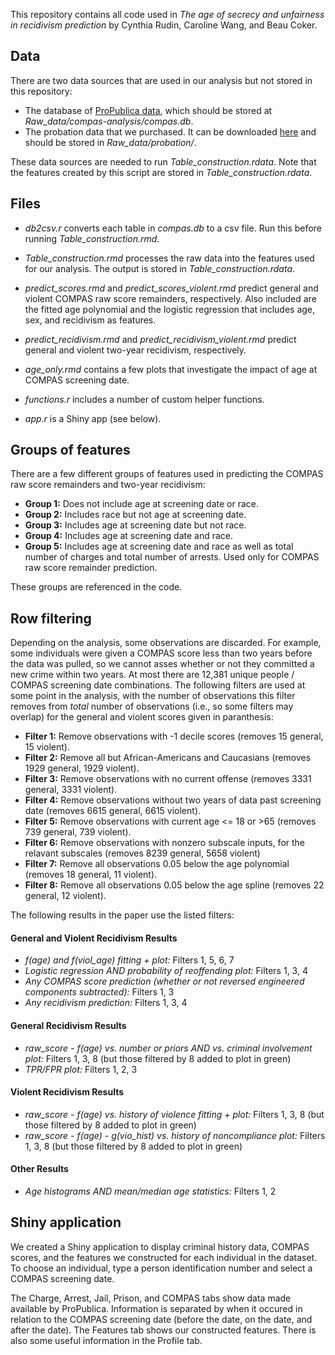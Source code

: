 This repository contains all code used in *The age of secrecy and unfairness in recidivism prediction* by Cynthia Rudin, Caroline Wang, and Beau Coker.

## Data

There are two data sources that are used in our analysis but not stored in this repository:
*	The database of [ProPublica data](https://github.com/propublica/compas-analysis), which should be stored at *Raw_data/compas-analysis/compas.db*.
*	The probation data that we purchased. It can be downloaded [here](https://drive.google.com/drive/folders/1s3QuXn4fEkuXtiUnyPphSQ9lMosgVTYj) and should be stored in *Raw_data/probation/*.

These data sources are needed to run *Table_construction.rdata*. Note that the features created by this script are stored in *Table_construction.rdata*.

## Files

*	*db2csv.r* converts each table in *compas.db* to a csv file. Run this before running *Table_construction.rmd*.

*	*Table_construction.rmd* processes the raw data into the features used for our analysis. The output is stored in *Table_construction.rdata*.

*	*predict_scores.rmd* and *predict_scores_violent.rmd* predict general and violent COMPAS raw score remainders, respectively. Also included are the fitted age polynomial and the logistic regression that includes age, sex, and recidivism as features.  

*	*predict_recidivism.rmd* and *predict_recidivism_violent.rmd* predict general and violent two-year recidivism, respectively. 

*	*age_only.rmd* contains a few plots that investigate the impact of age at COMPAS screening date.

*	*functions.r* includes a number of custom helper functions.

*	*app.r* is a Shiny app (see below).

## Groups of features

There are a few different groups of features used in predicting the COMPAS raw score remainders and two-year recidivism:
*	**Group 1:** Does not include age at screening date or race.
*	**Group 2:** Includes race but not age at screening date.
*	**Group 3:** Includes age at screening date but not race.
*	**Group 4:** Includes age at screening date and race.
*	**Group 5:** Includes age at screening date and race as well as total number of charges and total number of arrests. Used only for COMPAS raw score remainder prediction.

These groups are referenced in the code.

## Row filtering

Depending on the analysis, some observations are discarded. For example, some individuals were given a COMPAS score less than two years before the data was pulled, so we cannot asses whether or not they committed a new crime within two years. At most there are 12,381 unique people / COMPAS screening date combinations. The following filters are used at some point in the analysis, with the number of observations this filter removes from *total* number of observations (i.e., so some filters may overlap) for the general and violent scores given in paranthesis:

*	**Filter 1:** Remove observations with -1 decile scores (removes 15 general, 15 violent).
*	**Filter 2:** Remove all but African-Americans and Caucasians (removes 1929 general, 1929 violent).
*	**Filter 3:** Remove observations with no current offense (removes 3331 general, 3331 violent).
*	**Filter 4:** Remove observations without two years of data past screening date (removes 6615 general, 6615 violent).
*	**Filter 5:** Remove observations with current age <= 18 or >65 (removes 739 general, 739 violent).
*	**Filter 6:** Remove observations with nonzero subscale inputs, for the relavant subscales (removes 8239 general, 5658 violent) 
*	**Filter 7:** Remove all observations 0.05 below the age polynomial (removes 18 general, 11 violent).
*	**Filter 8:** Remove all observations 0.05 below the age spline (removes 22 general, 12 violent).

The following results in the paper use the listed filters:
#### General and Violent Recidivism Results

*	*f(age) and f(viol_age) fitting + plot:*
Filters 1, 5, 6, 7
*	*Logistic regression AND probability of reoffending plot:*
Filters 1, 3, 4
*	*Any COMPAS score prediction (whether or not reversed engineered components subtracted):*
Filters 1, 3
*	*Any recidivism prediction:*
Filters 1, 3, 4


#### General Recidivism Results

*	*raw_score - f(age) vs. number or priors AND vs. criminal involvement plot:*
Filters 1, 3, 8 (but those filtered by 8 added to plot in green)
*	*TPR/FPR plot:*
Filters 1, 2, 3


#### Violent Recidivism Results

*	*raw_score - f(age) vs. history of violence fitting + plot:*
Filters 1, 3, 8 (but those filtered by 8 added to plot in green)
*	*raw_score - f(age) - g(vio_hist) vs. history of noncompliance plot:*
Filters 1, 3, 8 (but those filtered by 8 added to plot in green)


#### Other Results

*	*Age histograms AND mean/median age statistics:*
Filters 1, 2


## Shiny application

We created a Shiny application to display criminal history data, COMPAS scores, and the features we constructed for each individual in the dataset. To choose an individual, type a person identification number and select a COMPAS screening date. 

The Charge, Arrest, Jail, Prison, and COMPAS tabs show data made available by ProPublica. Information is separated by when it occured in relation to the COMPAS screening date (before the date, on the date, and after the date). The Features tab shows our constructed features. There is also some useful information in the Profile tab. 













